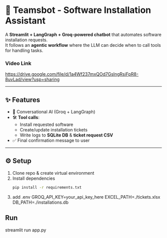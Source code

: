 # 🤖 Teamsbot - Software Installation Assistant

A **Streamlit + LangGraph + Groq-powered chatbot** that automates software installation requests.  
It follows an **agentic workflow** where the LLM can decide when to call tools for handling tasks.

### Video Link 
https://drive.google.com/file/d/1a4Wf237mxQOd7GslngRsiFpR8-8uvLad/view?usp=sharing

---

## ✨ Features
- 💬 Conversational AI (Groq + LangGraph)
- 🛠️ **Tool calls**:
  - Install requested software
  - Create/update installation tickets
  - Write logs to **SQLite DB** & **ticket request CSV**
- ✅ Final confirmation message to user

---

## ⚙️ Setup
1. Clone repo & create virtual environment  
2. Install dependencies  
   ```bash
   pip install -r requirements.txt

3. add .env
  GROQ_API_KEY=your_api_key_here
  EXCEL_PATH=./tickets.xlsx
  DB_PATH=./installations.db

  ## Run
  streamlit run app.py
